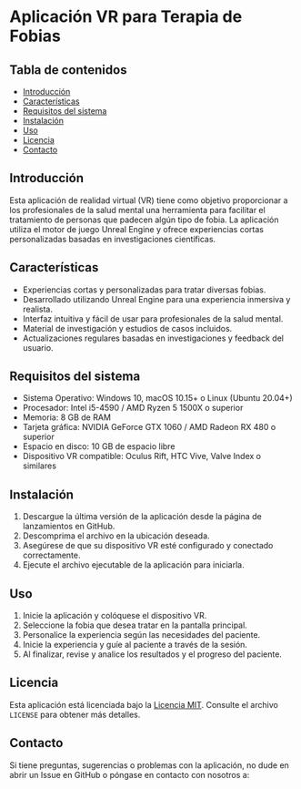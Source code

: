 # Aplicación VR para Terapia de Fobias

## Tabla de contenidos

- [Introducción](#introducción)
- [Características](#características)
- [Requisitos del sistema](#requisitos-del-sistema)
- [Instalación](#instalación)
- [Uso](#uso)
- [Licencia](#licencia)
- [Contacto](#contacto)

## Introducción

Esta aplicación de realidad virtual (VR) tiene como objetivo proporcionar a los profesionales de la salud mental una herramienta para facilitar el tratamiento de personas que padecen algún tipo de fobia. La aplicación utiliza el motor de juego Unreal Engine y ofrece experiencias cortas personalizadas basadas en investigaciones científicas.

## Características

* Experiencias cortas y personalizadas para tratar diversas fobias.
* Desarrollado utilizando Unreal Engine para una experiencia inmersiva y realista.
* Interfaz intuitiva y fácil de usar para profesionales de la salud mental.
* Material de investigación y estudios de casos incluidos.
* Actualizaciones regulares basadas en investigaciones y feedback del usuario.

## Requisitos del sistema

* Sistema Operativo: Windows 10, macOS 10.15+ o Linux (Ubuntu 20.04+)
* Procesador: Intel i5-4590 / AMD Ryzen 5 1500X o superior
* Memoria: 8 GB de RAM
* Tarjeta gráfica: NVIDIA GeForce GTX 1060 / AMD Radeon RX 480 o superior
* Espacio en disco: 10 GB de espacio libre
* Dispositivo VR compatible: Oculus Rift, HTC Vive, Valve Index o similares

## Instalación

1. Descargue la última versión de la aplicación desde la página de lanzamientos en GitHub.
2. Descomprima el archivo en la ubicación deseada.
3. Asegúrese de que su dispositivo VR esté configurado y conectado correctamente.
4. Ejecute el archivo ejecutable de la aplicación para iniciarla.

## Uso

1. Inicie la aplicación y colóquese el dispositivo VR.
2. Seleccione la fobia que desea tratar en la pantalla principal.
3. Personalice la experiencia según las necesidades del paciente.
4. Inicie la experiencia y guíe al paciente a través de la sesión.
5. Al finalizar, revise y analice los resultados y el progreso del paciente.

## Licencia

Esta aplicación está licenciada bajo la [Licencia MIT](LICENSE). Consulte el archivo `LICENSE` para obtener más detalles.

## Contacto

Si tiene preguntas, sugerencias o problemas con la aplicación, no dude en abrir un Issue en GitHub o póngase en contacto con nosotros a:

